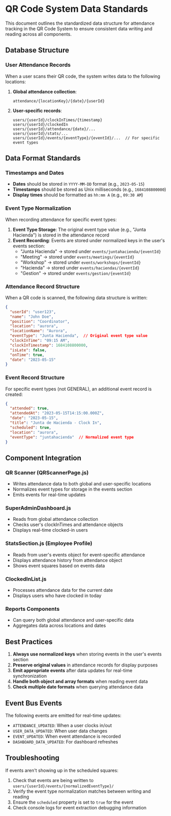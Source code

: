 # QR Code System Data Standards

This document outlines the standardized data structure for attendance tracking in the QR Code System to ensure consistent data writing and reading across all components.

## Database Structure

### User Attendance Records

When a user scans their QR code, the system writes data to the following locations:

1. **Global attendance collection**:
   ```
   attendance/{locationKey}/{date}/{userId}
   ```

2. **User-specific records**:
   ```
   users/{userId}/clockInTimes/{timestamp}
   users/{userId}/clockedIn
   users/{userId}/attendance/{date}/...
   users/{userId}/stats/...
   users/{userId}/events/{eventType}/{eventId}/...  // For specific event types
   ```

## Data Format Standards

### Timestamps and Dates

- **Dates** should be stored in `YYYY-MM-DD` format (e.g., `2023-05-15`)
- **Timestamps** should be stored as Unix milliseconds (e.g., `1684108800000`)
- **Display times** should be formatted as `hh:mm A` (e.g., `09:30 AM`)

### Event Type Normalization

When recording attendance for specific event types:

1. **Event Type Storage**: The original event type value (e.g., "Junta Hacienda") is stored in the attendance record
2. **Event Recording**: Events are stored under normalized keys in the user's events section:
   - "Junta Hacienda" → stored under `events/juntahacienda/{eventId}`
   - "Meeting" → stored under `events/meetings/{eventId}`
   - "Workshop" → stored under `events/workshops/{eventId}`
   - "Hacienda" → stored under `events/haciendas/{eventId}`
   - "Gestion" → stored under `events/gestion/{eventId}`

### Attendance Record Structure

When a QR code is scanned, the following data structure is written:

```json
{
  "userId": "user123",
  "name": "John Doe",
  "position": "Coordinator",
  "location": "aurora",
  "locationName": "Aurora",
  "eventType": "Junta Hacienda",  // Original event type value
  "clockInTime": "09:15 AM",
  "clockInTimestamp": 1684108800000,
  "isLate": false,
  "onTime": true,
  "date": "2023-05-15"
}
```

### Event Record Structure

For specific event types (not GENERAL), an additional event record is created:

```json
{
  "attended": true,
  "attendedAt": "2023-05-15T14:15:00.000Z",
  "date": "2023-05-15",
  "title": "Junta de Hacienda - Clock In",
  "scheduled": true,
  "location": "aurora",
  "eventType": "juntahacienda"  // Normalized event type
}
```

## Component Integration

### QR Scanner (QRScannerPage.js)
- Writes attendance data to both global and user-specific locations
- Normalizes event types for storage in the events section
- Emits events for real-time updates

### SuperAdminDashboard.js
- Reads from global attendance collection
- Checks user's clockInTimes and attendance objects
- Displays real-time clocked-in users

### StatsSection.js (Employee Profile)
- Reads from user's events object for event-specific attendance
- Displays attendance history from attendance object
- Shows event squares based on events data

### ClockedInList.js
- Processes attendance data for the current date
- Displays users who have clocked in today

### Reports Components
- Can query both global attendance and user-specific data
- Aggregates data across locations and dates

## Best Practices

1. **Always use normalized keys** when storing events in the user's events section
2. **Preserve original values** in attendance records for display purposes
3. **Emit appropriate events** after data updates for real-time synchronization
4. **Handle both object and array formats** when reading event data
5. **Check multiple date formats** when querying attendance data

## Event Bus Events

The following events are emitted for real-time updates:

- `ATTENDANCE_UPDATED`: When a user clocks in/out
- `USER_DATA_UPDATED`: When user data changes
- `EVENT_UPDATED`: When event attendance is recorded
- `DASHBOARD_DATA_UPDATED`: For dashboard refreshes

## Troubleshooting

If events aren't showing up in the scheduled squares:
1. Check that events are being written to `users/{userId}/events/{normalizedEventType}/`
2. Verify the event type normalization matches between writing and reading
3. Ensure the `scheduled` property is set to `true` for the event
4. Check console logs for event extraction debugging information 